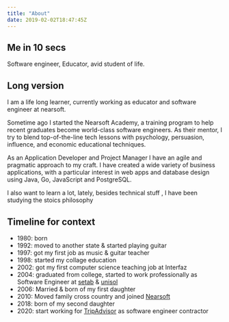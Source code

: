 ```yaml
---
title: "About"
date: 2019-02-02T18:47:45Z
---
```

## Me  in 10 secs
Software engineer, Educator, avid student of life.

## Long version 
I am a life long learner, currently working as educator  and software engineer at nearsoft. 

Sometime ago I started the Nearsoft Academy, a training program to help recent graduates become world-class software engineers. As their mentor, I try to blend top-of-the-line tech lessons with psychology, persuasion, influence, and economic educational techniques. 

As an Application Developer and Project Manager I have an agile and pragmatic approach to my craft. I have created a wide variety of business applications, with a particular interest in web apps and database design using Java, Go, JavaScript and PostgreSQL. 

I also want to learn a lot,   lately, besides technical stuff , I have been studying the stoics philosophy  

## Timeline for context

* 1980: born 
* 1992: moved to another state & started playing guitar
* 1997: got my first job as music & guitar teacher
* 1998: started my collage education
* 2002: got my first computer science teaching job at Interfaz
* 2004: graduated from college, started to work professionally as Software Engineer at [setab](https://setab.com.mx) & [unisol](http://unisolmexico.com/)
* 2006: Married & born of my first daughter     
* 2010: Moved family cross country and joined [Nearsoft](https://nearsoft.com)
* 2018: born of my second daughter      
* 2020: start working for [TripAdvisor](https://tripadvisor.com) as software engineer contractor 
